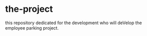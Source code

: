 # the-project
this repository dedicated for the development who will deVelop the employee parking project.   
